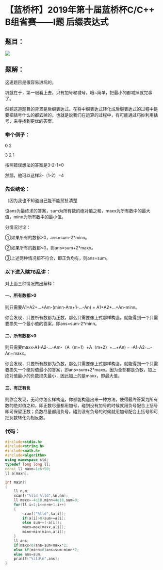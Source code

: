 # 【蓝桥杯】2019年第十届蓝桥杯C/C++ B组省赛——I题 后缀表达式

## 题目：

![](C:\Users\19048\Desktop\20190326192323284.png)

## 题解：

这道题目是很容易进坑的。

坑就在于，第一眼看上去，只有加号和减号，哦~简单，把最小的都减掉就完事了。

然鹅这道题目的背景是后缀表达式，在将中缀表达式转化成后缀表达式的过程中是要把括号什么的都去掉的，也就是说我们在运算的过程中，有可能通过巧妙利用括号，来寻找到更优的答案。

### 举个例子：

0 2

3 2 1

按照错误想法的答案是3-2-1=0

然鹅，他可以这样3-（1-2）=4



### 先说结论：

（因为我也不知道自己能不能掰扯清楚



设ans为最终求的答案，sum为所有数的绝对值之和，maxx为所有数中的最大值，minn为所有数中的最小值。

分情况讨论：

①如果所有的数都>0，ans=sum-2*minn。

②如果所有的数都<0，则ans=sum+2*maxx。

③上述两种情况都不符合，即正负均有，则ans=sum。



### 以下进入瞎78乱讲：

对上面三种情况做出解释：

#### 一、所有数都>0

则只需要A1+A2+...+Am-(minn-Am+1-...-An) = A1+A2+...+An-minn。

你会发现，只要所有数都为正数，那么只需要像上式那样构造，就能得到一个只需要损失一个最小值的答案，即ans=sum-2*minn。



#### 二、所有数都<0

则只需要maxx-A1-A2-...-Am-（A（m+1）+A（m+2）+...+An) = -A1-A2-...-An+maxx。

你会发现，只要所有数都为负数，那么只需要像上式那样构造，就能得到一个只需要损失一个绝对值最小的答案，即ans=sum+2*maxx。因为全部都是负数，加上绝对值最小的负数损失最小，因此加上的是maxx，即最大值。



#### 三、有正有负

则你会发现，无论你怎么样构造，你都能构造出来一种方法，使得最终答案为所有数的绝对值之和，即正数尽量都用加号，碰到没有加号的时候就用负号配合上括号即可保留正数；负数尽量都用负号，碰到没有负号的时候就用加号配合上括号即可把负数转化为相反数。



### 代码：

```c++
#include<stdio.h>
#include<string.h>
#include<math.h>
#include<algorithm>
using namespace std;
typedef long long ll;
const ll maxn=1e6+50;
ll a[maxn];

int main()
{
	ll n,m;
	scanf("%lld %lld",&n,&m);
	ll maxx=-4e18,minn=4e18,sum=0;
	for(ll i=1;i<=n+m+1;i++)
	{
		scanf("%lld",&a[i]);
		if(a[i]>0)sum+=a[i];
		else sum+=(-a[i]);
		maxx=max(maxx,a[i]);
		minn=min(minn,a[i]);
	}
	ll ans;
	if(maxx<0)ans=sum+maxx*2;
	else if(minn>0)ans=sum-minn*2;
	else ans=sum;
	printf("%lld\n",ans);
}
```

